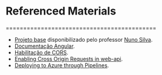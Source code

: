 # Referenced Materials

===========================================

- [Projeto base](https://moodle.isep.ipp.pt/mod/url/view.php?id=63903) disponibilizado pelo professor [Nuno Silva](nps@isep.ipp.pt).
- [Documentação Angular](https://angular.io/docs).
- [Habilitação de CORS](http://www.macoratti.net/18/05/aspcore_cors1.htm).
- [Enabling Cross Origin Requests in web-api](https://docs.microsoft.com/en-us/aspnet/web-api/overview/security/enabling-cross-origin-requests-in-web-api).
- [Deploying to Azure through Pipelines](https://bitbucket.org/mojall/bitbucket-pipelines-deploy-to-azure/src/master/).
